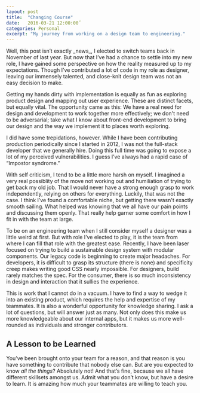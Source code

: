```yaml
---
layout: post
title:  "Changing Course"
date:   2016-03-21 12:00:00˝
categories: Personal
excerpt: "My journey from working on a design team to engineering."
---
```


<div class="body-copy wrap" markdown="1">
Well, this post isn’t exactly _news_, I elected to switch teams back in November of last year. But now that I’ve had a chance to settle into my new role, I have gained some perspective on how the reality measured up to my expectations. Though I’ve contributed a lot of code in my role as designer, leaving our immensely talented, and close-knit design team was not an easy decision to make. 

Getting my hands dirty with implementation is equally as fun as exploring product design and mapping out user experience. These are distinct facets, but equally vital. The opportunity came as this: We have a real need for design and development to work together more effectively; we don't need to be adversarial; take what I know about front-end development to bring our design and the way we implement it to places worth exploring.

I did have some trepidations, however. While I have been contributing production periodically since I started in 2012, I was not the full-stack developer that we generally hire. Doing this full time was going to expose a lot of my perceived vulnerabilities. I guess I’ve always had a rapid case of “Impostor syndrome.”

With self criticism, I tend to be a little more harsh on myself. I imagined a very real possiblity of the move not working out and humiliation of trying to get back my old job. That I would never have a strong enough grasp to work independently, relying on others for everything. Luckily, that was not the case. I think I’ve found a comfortable niche, but getting there wasn't exactly smooth sailing. What helped was knowing that we all have our pain points and discussing them openly. That really help garner some comfort in how I fit in with the team at large. 

To be on an engineering team when I still consider myself a designer was a little weird at first. But with role I’ve elected to play, it is the team from where I can fill that role with the greatest ease. Recently, I have been laser focused on trying to build a sustainable design system with modular components. Our legacy code is beginning to create major headaches. For developers, it is difficult to grasp its structure (there is none) and specificity creep makes writing good CSS nearly impossible. For designers, build rarely matches the spec. For the consumer, there is so much inconsistency in design and interaction that it sullies the experience. 

This is work that I cannot do in a vacuum. I have to find a way to wedge it into an existing product, which requires the help and expertise of my teammates. It is also a wonderful opportunity for knowledge sharing. I ask a lot of questions, but will answer just as many. Not only does this make us more knowledgeable about our internal apps, but it makes us more well-rounded as individuals and stronger contributors.

## A Lesson to be Learned

You’ve been brought onto your team for a reason, and that reason is you have something to contribute that nobody else can. But are you expected to know _all the things_? Absolutely not! And that’s fine, because we all have different skillsets amongst us. Admit what you don’t know, but have a desire to learn. It is amazing how much your teammates are willing to teach you.




</div>